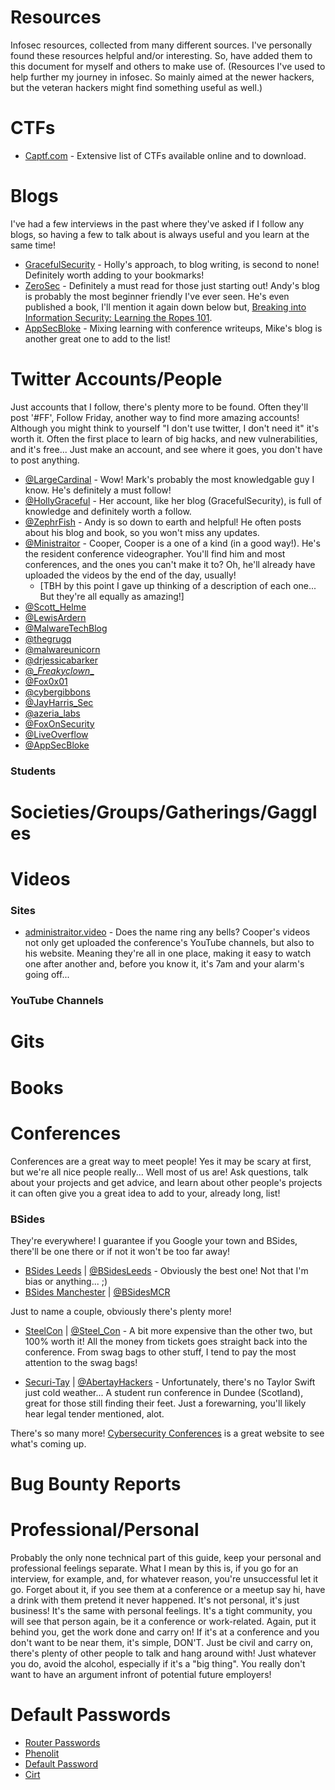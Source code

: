 # Resources
Infosec resources, collected from many different sources. I've personally found these resources helpful and/or interesting. So, have added them to this document for myself and others to make use of. (Resources I've used to help further my journey in infosec. So mainly aimed at the newer hackers, but the veteran hackers might find something useful as well.)

# CTFs

* [Captf.com](http://captf.com/practice-ctf/) - Extensive list of CTFs available online and to download.

# Blogs

I've had a few interviews in the past where they've asked if I follow any blogs, so having a few to talk about is always useful and you learn at the same time!

* [GracefulSecurity](https://www.gracefulsecurity.com/) - Holly's approach, to blog writing, is second to none! Definitely worth adding to your bookmarks!
* [ZeroSec](https://blog.zsec.uk/) - Definitely a must read for those just starting out! Andy's blog is probably the most beginner friendly I've ever seen. He's even published a book, I'll mention it again down below but, [Breaking into Information Security: Learning the Ropes 101](https://leanpub.com/ltr101-breaking-into-infosec).
* [AppSecBloke](https://appsecbloke.com/) - Mixing learning with conference writeups, Mike's blog is another great one to add to the list!


# Twitter Accounts/People

Just accounts that I follow, there's plenty more to be found. Often they'll post '#FF', Follow Friday, another way to find more amazing accounts! Although you might think to yourself "I don't use twitter, I don't need it" it's worth it. Often the first place to learn of big hacks, and new vulnerabilities, and it's free... Just make an account, and see where it goes, you don't have to post anything.

* [@LargeCardinal](https://twitter.com/LargeCardinal) - Wow! Mark's probably the most knowledgable guy I know. He's definitely a must follow!
* [@HollyGraceful](https://twitter.com/HollyGraceful) - Her account, like her blog (GracefulSecurity), is full of knowledge and definitely worth a follow.
* [@ZephrFish](https://twitter.com/ZephrFish) - Andy is so down to earth and helpful! He often posts about his blog and book, so you won't miss any updates.
* [@Ministraitor](https://twitter.com/Ministraitor) - Cooper, Cooper is a one of a kind (in a good way!). He's the resident conference videographer. You'll find him and most conferences, and the ones you can't make it to? Oh, he'll already have uploaded the videos by the end of the day, usually!
  - [TBH by this point I gave up thinking of a description of each one... But they're all equally as amazing!]
* [@Scott_Helme](https://twitter.com/Scott_Helme)
* [@LewisArdern](https://twitter.com/LewisArdern)
* [@MalwareTechBlog](https://twitter.com/MalwareTechBlog)
* [@thegrugq](https://twitter.com/thegrugq)
* [@malwareunicorn](https://twitter.com/malwareunicorn)
* [@drjessicabarker](https://twitter.com/drjessicabarker)
* [@\__Freakyclown__](https://twitter.com/__Freakyclown__)
* [@Fox0x01](https://twitter.com/Fox0x01)
* [@cybergibbons](https://twitter.com/cybergibbons)
* [@JayHarris_Sec](https://twitter.com/JayHarris_Sec)
* [@azeria_labs](https://twitter.com/azeria_labs)
* [@FoxOnSecurity](https://twitter.com/FoxOnSecurity)
* [@LiveOverflow](https://twitter.com/LiveOverflow)
* [@AppSecBloke](https://twitter.com/AppSecBloke)

### Students ###

# Societies/Groups/Gatherings/Gaggles

# Videos
### Sites ###
* [administraitor.video](https://administraitor.video/) - Does the name ring any bells? Cooper's videos not only get uploaded the conference's YouTube channels, but also to his website. Meaning they're all in one place, making it easy to watch one after another and, before you know it, it's 7am and your alarm's going off...

### YouTube Channels ###

# Gits

# Books

# Conferences
Conferences are a great way to meet people! Yes it may be scary at first, but we're all nice people really... Well most of us are! Ask questions, talk about your projects and get advice, and learn about other people's projects it can often give you a great idea to add to your, already long, list!

### BSides ###
They're everywhere! I guarantee if you Google your town and BSides, there'll be one there or if not it won't be too far away!

* [BSides Leeds](http://bsidesleeds.co.uk/) | [@BSidesLeeds](https://twitter.com/BSidesLeeds) - Obviously the best one! Not that I'm bias or anything... ;) 
* [BSides Manchester](https://www.bsidesmcr.org.uk/) | [@BSidesMCR](https://twitter.com/BSidesMCR)

Just to name a couple, obviously there's plenty more!

* [SteelCon](https://www.steelcon.info/) | [@Steel_Con](https://twitter.com/Steel_Con) - A bit more expensive than the other two, but 100% worth it! All the money from tickets goes straight back into the conference. From swag bags to other stuff, I tend to pay the most attention to the swag bags!

* [Securi-Tay](https://securi-tay.co.uk/) | [@AbertayHackers](https://twitter.com/AbertayHackers) - Unfortunately, there's no Taylor Swift just cold weather... A student run conference in Dundee (Scotland), great for those still finding their feet. Just a forewarning, you'll likely hear legal tender mentioned, alot.

There's so many more! [Cybersecurity Conferences](https://infosec-conferences.com/) is a great website to see what's coming up. 
# Bug Bounty Reports

# Professional/Personal

Probably the only none technical part of this guide, keep your personal and professional feelings separate. What I mean by this is, if you go for an interview, for example, and, for whatever reason, you're unsuccessful let it go. Forget about it, if you see them at a conference or a meetup say hi, have a drink with them pretend it never happened. It's not personal, it's just business! It's the same with personal feelings. It's a tight community, you will see that person again, be it a conference or work-related. Again, put it behind you, get the work done and carry on! If it's at a conference and you don't want to be near them, it's simple, DON'T. Just be civil and carry on, there's plenty of other people to talk and hang around with! Just whatever you do, avoid the alcohol, especially if it's a "big thing". You really don't want to have an argument infront of potential future employers!

# Default Passwords

* [Router Passwords](https://routerpasswords.com/)
* [Phenolit](http://www.phenoelit.org/dpl/dpl.html)
* [Default Password](http://www.defaultpassword.com/)
* [Cirt](https://cirt.net/passwords)

